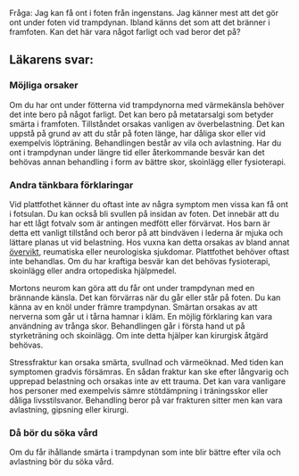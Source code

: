 Fråga: Jag kan få ont i foten från ingenstans. Jag känner mest att det gör ont under foten vid trampdynan. Ibland känns det som att det bränner i framfoten. Kan det här vara något farligt och vad beror det på?

Läkarens svar:
--------------

### Möjliga orsaker

Om du har ont under fötterna vid trampdynorna med värmekänsla behöver det inte bero på något farligt. Det kan bero på metatarsalgi som betyder smärta i framfoten. Tillståndet orsakas vanligen av överbelastning. Det kan uppstå på grund av att du står på foten länge, har dåliga skor eller vid exempelvis löpträning. Behandlingen består av vila och avlastning. Har du ont i trampdynan under längre tid eller återkommande besvär kan det behövas annan behandling i form av bättre skor, skoinlägg eller fysioterapi.

### Andra tänkbara förklaringar

Vid plattfothet känner du oftast inte av några symptom men vissa kan få ont i fotsulan. Du kan också bli svullen på insidan av foten. Det innebär att du har ett lågt fotvalv som är antingen medfött eller förvärvat. Hos barn är detta ett vanligt tillstånd och beror på att bindväven i lederna är mjuka och lättare planas ut vid belastning. Hos vuxna kan detta orsakas av bland annat [övervikt](https://www.kry.se/fakta/overvikt-och-fetma/ "overvikt"), reumatiska eller neurologiska sjukdomar. Plattfothet behöver oftast inte behandlas. Om du har kraftiga besvär kan det behövas fysioterapi, skoinlägg eller andra ortopediska hjälpmedel.

Mortons neurom kan göra att du får ont under trampdynan med en brännande känsla. Det kan förvärras när du går eller står på foten. Du kan känna av en knöl under främre trampdynan. Smärtan orsakas av att nerverna som går ut i tårna hamnar i kläm. En möjlig förklaring kan vara användning av trånga skor. Behandlingen går i första hand ut på styrketräning och skoinlägg. Om inte detta hjälper kan kirurgisk åtgärd behövas.

Stressfraktur kan orsaka smärta, svullnad och värmeöknad. Med tiden kan symptomen gradvis försämras. En sådan fraktur kan ske efter långvarig och upprepad belastning och orsakas inte av ett trauma. Det kan vara vanligare hos personer med exempelvis sämre stötdämpning i träningsskor eller dåliga livsstilsvanor. Behandling beror på var frakturen sitter men kan vara avlastning, gipsning eller kirurgi.

### Då bör du söka vård

Om du får ihållande smärta i trampdynan som inte blir bättre efter vila och avlastning bör du söka vård.